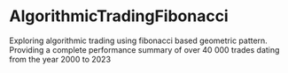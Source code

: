 # AlgorithmicTradingFibonacci
Exploring algorithmic trading using fibonacci based geometric pattern. Providing a complete performance summary of over 40 000 trades dating from the year 2000 to 2023
